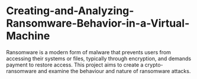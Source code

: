 # Creating-and-Analyzing-Ransomware-Behavior-in-a-Virtual-Machine
Ransomware is a modern form of malware that prevents users from accessing their systems or files,  typically through encryption, and demands payment to restore access. This project aims to create a crypto-ransomware and examine the behaviour and nature of ransomware attacks. 
